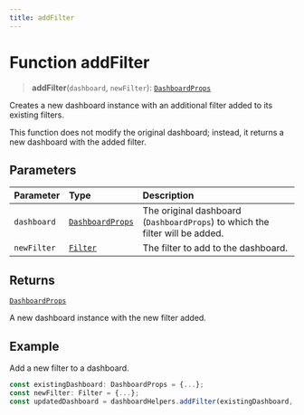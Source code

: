 ```yaml
---
title: addFilter
---
```


# Function addFilter

> **addFilter**(`dashboard`, `newFilter`): [`DashboardProps`](../../../interfaces/interface.DashboardProps.md)

Creates a new dashboard instance with an additional filter added to its existing filters.

This function does not modify the original dashboard; instead, it returns a new dashboard with the added filter.

## Parameters

| Parameter | Type | Description |
| :------ | :------ | :------ |
| `dashboard` | [`DashboardProps`](../../../interfaces/interface.DashboardProps.md) | The original dashboard (`DashboardProps`) to which the filter will be added. |
| `newFilter` | [`Filter`](../../../../sdk-data/interfaces/interface.Filter.md) | The filter to add to the dashboard. |

## Returns

[`DashboardProps`](../../../interfaces/interface.DashboardProps.md)

A new dashboard instance with the new filter added.

## Example

Add a new filter to a dashboard.
```ts
const existingDashboard: DashboardProps = {...};
const newFilter: Filter = {...};
const updatedDashboard = dashboardHelpers.addFilter(existingDashboard, newFilter);
```
